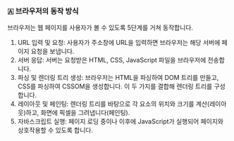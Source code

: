 ### 🇦 브라우저의 동작 방식

브라우저는 웹 페이지를 사용자가 볼 수 있도록 5단계를 거쳐 동작합니다.

1. URL 입력 및 요청: 사용자가 주소창에 URL을 입력하면 브라우저는 해당 서버에 페이지 요청을 보냅니다.
2. 서버 응답: 서버는 요청받은 HTML, CSS, JavaScript 파일을 브라우저에 전송합니다.
3. 파싱 및 렌더링 트리 생성: 브라우저는 HTML을 파싱하여 DOM 트리를 만들고, CSS를 파싱하여 CSSOM을 생성합니다. 이 두 가지를 결합해 렌더링 트리를 구성합니다.
4. 레이아웃 및 페인팅: 렌더링 트리를 바탕으로 각 요소의 위치와 크기를 계산(레이아웃)하고, 화면에 픽셀을 그려냅니다(페인팅).
5. 자바스크립트 실행: 페이지 로딩 중이나 이후에 JavaScript가 실행되어 페이지와 상호작용할 수 있도록 합니다.
